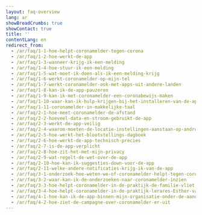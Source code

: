 ```yaml
---
layout: faq-overview
lang: ar
showBreadCrumbs: true
showContact: true
title: ''
contentLang: en
redirect_from: 
  - /ar/faq/1-1-hoe-helpt-coronamelder-tegen-corona
  - /ar/faq/1-2-hoe-werkt-de-app
  - /ar/faq/1-3-wanneer-krijg-ik-een-melding
  - /ar/faq/1-4-hoe-stuur-ik-een-melding
  - /ar/faq/1-5-wat-moet-ik-doen-als-ik-een-melding-krijg
  - /ar/faq/1-6-werkt-coronamelder-op-mijn-tel
  - /ar/faq/1-7-werkt-coronamelder-ook-met-apps-uit-andere-landen
  - /ar/faq/1-8-kan-ik-de-app-pauzeren
  - /ar/faq/1-9-kan-ik-met-coronamelder-een-coronabewijs-maken
  - /ar/faq/1-10-waar-kan-ik-hulp-krijgen-bij-het-installeren-van-de-app
  - /ar/faq/1-11-coronamelder-in-makkelijke-taal
  - /ar/faq/2-1-hoe-meet-coronamelder-de-afstand
  - /ar/faq/2-2-hoeveel-data-en-stroom-gebruikt-de-app
  - /ar/faq/2-3-werkt-de-app-veilig
  - /ar/faq/2-4-waarom-moeten-de-locatie-instellingen-aanstaan-op-android
  - /ar/faq/2-5-hoe-werkt-het-blootstellings-dagboek
  - /ar/faq/2-6-hoe-werkt-de-app-technisch-precies
  - /ar/faq/2-7-is-de-app-verplicht
  - /ar/faq/2-8-hoe-zit-het-met-mijn-privacy
  - /ar/faq/2-9-wat-regelt-de-wet-over-de-app
  - /ar/faq/2-10-hoe-kan-ik-suggesties-down-voor-de-app
  - /ar/faq/2-11-welke-andere-notificaties-krijg-ik-van-de-app
  - /ar/faq/3-1-onderzoek-hoe-weten-we-of-coronamelder-helpt-tegen-corona
  - /ar/faq/3-2-waar-kan-ik-de-onderzoeken-naar-coronamelder-inzien
  - /ar/faq/3-3-hoe-helpt-coronamelder-in-de-praktijk-de-familie-vliet
  - /ar/faq/3-4-hoe-helpt-coronamelder-in-de-praktijk-lerares-Esther-van-Gorkum
  - /ar/faq/4-1-hoe-kan-ik-de-app-binnen-mijn-organisatie-onder-de-aandacht-brengen
  - /ar/faq/4-2-hoe-ziet-de-campagne-over-coronamelder-er-uit
---
```

